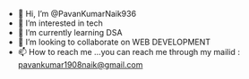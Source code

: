 - 👋 Hi, I’m @PavanKumarNaik936
- 👀 I’m interested in tech
- 🌱 I’m currently learning DSA 
- 💞️ I’m looking to collaborate on WEB DEVELOPMENT
- 📫 How to reach me ...you can reach me through my mailid : pavankumar1908naik@gmail.com

<!---
PavanKumarNaik936/PavanKumarNaik936 is a ✨ special ✨ repository because its `README.md` (this file) appears on your GitHub profile.
You can click the Preview link to take a look at your changes.
--->
